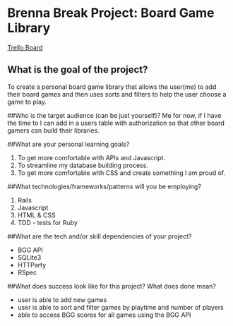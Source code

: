 # Brenna Break Project: Board Game Library
[Trello Board](https://trello.com/b/atO29PvG/board-game-library)

## What is the goal of the project?
To create a personal board game library that allows the user(me) to add their board games and then uses sorts and filters to help the user choose a game to play.

##Who is the target audience (can be just yourself)?
Me for now, if I have the time to I can add in a users table with authorization so that other board gamers can build their libraries.

##What are your personal learning goals?
1) To get more comfortable with APIs and Javascript.
2) To streamline my database building process.
3) To get more comfortable with CSS and create something I am proud of.

##What technologies/frameworks/patterns will you be employing?
1) Rails
2) Javascript
3) HTML & CSS
4) TDD - tests for Ruby

##What are the tech and/or skill dependencies of your project?
- BGG API
- SQLite3
- HTTParty
- RSpec

##What does success look like for this project? What does done mean?
- user is able to add new games
- user is able to sort and filter games by playtime and number of players
- able to access BGG scores for all games using the BGG API
